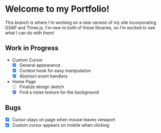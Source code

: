 # Welcome to my Portfolio!

This branch is where I'm working on a new version of my site incorporating GSAP and Three.js. I'm new to both of these libraries, so I'm excited to see what I can do with them!

## Work in Progress
- Custom Cursor
    - [x] General appearance
    - [x] Context hook for easy manipulation
    - [x] Abstract event handlers
- Home Page
    - [ ] Finalize design sketch
    - [x] Find a noise texture for the background

## Bugs
- [x] Cursor stays on page when mouse leaves viewport
- [x] Custom cursor appears on mobile when clicking
